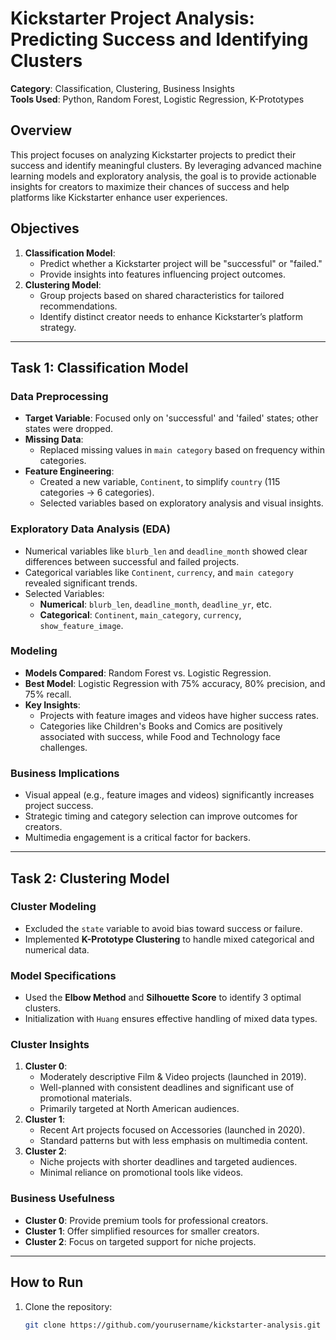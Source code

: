 # Kickstarter Project Analysis: Predicting Success and Identifying Clusters

**Category**: Classification, Clustering, Business Insights  
**Tools Used**: Python, Random Forest, Logistic Regression, K-Prototypes  

## Overview
This project focuses on analyzing Kickstarter projects to predict their success and identify meaningful clusters. By leveraging advanced machine learning models and exploratory analysis, the goal is to provide actionable insights for creators to maximize their chances of success and help platforms like Kickstarter enhance user experiences.

## Objectives
1. **Classification Model**:
   - Predict whether a Kickstarter project will be "successful" or "failed."
   - Provide insights into features influencing project outcomes.
2. **Clustering Model**:
   - Group projects based on shared characteristics for tailored recommendations.
   - Identify distinct creator needs to enhance Kickstarter’s platform strategy.

---

## Task 1: Classification Model
### **Data Preprocessing**
- **Target Variable**: Focused only on 'successful' and 'failed' states; other states were dropped.
- **Missing Data**:
  - Replaced missing values in `main category` based on frequency within categories.
- **Feature Engineering**:
  - Created a new variable, `Continent`, to simplify `country` (115 categories → 6 categories).
  - Selected variables based on exploratory analysis and visual insights.

### **Exploratory Data Analysis (EDA)**
- Numerical variables like `blurb_len` and `deadline_month` showed clear differences between successful and failed projects.
- Categorical variables like `Continent`, `currency`, and `main category` revealed significant trends.
- Selected Variables:
  - **Numerical**: `blurb_len`, `deadline_month`, `deadline_yr`, etc.
  - **Categorical**: `Continent`, `main_category`, `currency`, `show_feature_image`.

### **Modeling**
- **Models Compared**: Random Forest vs. Logistic Regression.
- **Best Model**: Logistic Regression with 75% accuracy, 80% precision, and 75% recall.
- **Key Insights**:
  - Projects with feature images and videos have higher success rates.
  - Categories like Children's Books and Comics are positively associated with success, while Food and Technology face challenges.

### **Business Implications**
- Visual appeal (e.g., feature images and videos) significantly increases project success.
- Strategic timing and category selection can improve outcomes for creators.
- Multimedia engagement is a critical factor for backers.

---

## Task 2: Clustering Model
### **Cluster Modeling**
- Excluded the `state` variable to avoid bias toward success or failure.
- Implemented **K-Prototype Clustering** to handle mixed categorical and numerical data.

### **Model Specifications**
- Used the **Elbow Method** and **Silhouette Score** to identify 3 optimal clusters.
- Initialization with `Huang` ensures effective handling of mixed data types.

### **Cluster Insights**
1. **Cluster 0**: 
   - Moderately descriptive Film & Video projects (launched in 2019).
   - Well-planned with consistent deadlines and significant use of promotional materials.
   - Primarily targeted at North American audiences.
2. **Cluster 1**: 
   - Recent Art projects focused on Accessories (launched in 2020).
   - Standard patterns but with less emphasis on multimedia content.
3. **Cluster 2**: 
   - Niche projects with shorter deadlines and targeted audiences.
   - Minimal reliance on promotional tools like videos.

### **Business Usefulness**
- **Cluster 0**: Provide premium tools for professional creators.
- **Cluster 1**: Offer simplified resources for smaller creators.
- **Cluster 2**: Focus on targeted support for niche projects.

---

## How to Run
1. Clone the repository:
   ```bash
   git clone https://github.com/yourusername/kickstarter-analysis.git
